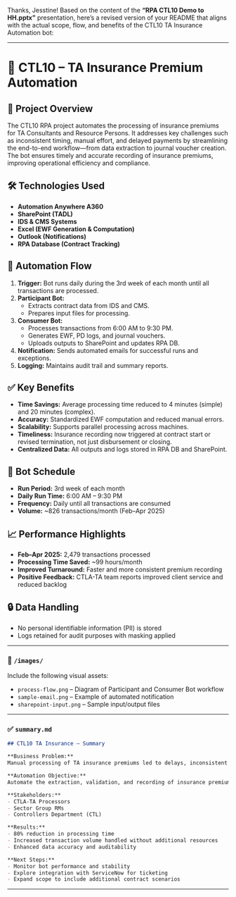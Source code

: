 Thanks, Jesstine! Based on the content of the **“RPA CTL10 Demo to HH.pptx”** presentation, here’s a revised version of your README that aligns with the actual scope, flow, and benefits of the CTL10 TA Insurance Automation bot:

---

# 🤖 CTL10 – TA Insurance Premium Automation

## 📌 Project Overview
The CTL10 RPA project automates the processing of insurance premiums for TA Consultants and Resource Persons. It addresses key challenges such as inconsistent timing, manual effort, and delayed payments by streamlining the end-to-end workflow—from data extraction to journal voucher creation. The bot ensures timely and accurate recording of insurance premiums, improving operational efficiency and compliance.

## 🛠 Technologies Used
- **Automation Anywhere A360**
- **SharePoint (TADL)**
- **IDS & CMS Systems**
- **Excel (EWF Generation & Computation)**
- **Outlook (Notifications)**
- **RPA Database (Contract Tracking)**

## 🔁 Automation Flow
1. **Trigger:** Bot runs daily during the 3rd week of each month until all transactions are processed.
2. **Participant Bot:**
   - Extracts contract data from IDS and CMS.
   - Prepares input files for processing.
3. **Consumer Bot:**
   - Processes transactions from 6:00 AM to 9:30 PM.
   - Generates EWF, PD logs, and journal vouchers.
   - Uploads outputs to SharePoint and updates RPA DB.
4. **Notification:** Sends automated emails for successful runs and exceptions.
5. **Logging:** Maintains audit trail and summary reports.

## ✅ Key Benefits
- **Time Savings:** Average processing time reduced to 4 minutes (simple) and 20 minutes (complex).
- **Accuracy:** Standardized EWF computation and reduced manual errors.
- **Scalability:** Supports parallel processing across machines.
- **Timeliness:** Insurance recording now triggered at contract start or revised termination, not just disbursement or closing.
- **Centralized Data:** All outputs and logs stored in RPA DB and SharePoint.

## 📅 Bot Schedule
- **Run Period:** 3rd week of each month
- **Daily Run Time:** 6:00 AM – 9:30 PM
- **Frequency:** Daily until all transactions are consumed
- **Volume:** ~826 transactions/month (Feb–Apr 2025)

## 📈 Performance Highlights
- **Feb–Apr 2025:** 2,479 transactions processed
- **Processing Time Saved:** ~99 hours/month
- **Improved Turnaround:** Faster and more consistent premium recording
- **Positive Feedback:** CTLA-TA team reports improved client service and reduced backlog

## 🔒 Data Handling
- No personal identifiable information (PII) is stored
- Logs retained for audit purposes with masking applied

---

### 📁 `/images/`
Include the following visual assets:
- `process-flow.png` – Diagram of Participant and Consumer Bot workflow
- `sample-email.png` – Example of automated notification
- `sharepoint-input.png` – Sample input/output files

---

### ✅ `summary.md`

```markdown
## CTL10 TA Insurance – Summary

**Business Problem:**
Manual processing of TA insurance premiums led to delays, inconsistent timing, and increased effort, especially during high-volume periods.

**Automation Objective:**
Automate the extraction, validation, and recording of insurance premiums to ensure timely, accurate, and scalable processing.

**Stakeholders:**
- CTLA-TA Processors
- Sector Group RMs
- Controllers Department (CTL)

**Results:**
- 80% reduction in processing time
- Increased transaction volume handled without additional resources
- Enhanced data accuracy and auditability

**Next Steps:**
- Monitor bot performance and stability
- Explore integration with ServiceNow for ticketing
- Expand scope to include additional contract scenarios
```

---

